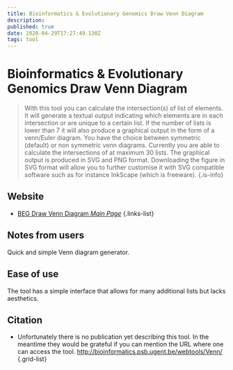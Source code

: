 ```yaml
---
title: Bioinformatics & Evolutionary Genomics Draw Venn Diagram
description: 
published: true
date: 2020-04-29T17:27:49.130Z
tags: tool
---
```


# Bioinformatics & Evolutionary Genomics Draw Venn Diagram

> With this tool you can calculate the intersection(s) of list of elements. It will generate a textual output indicating which elements are in each intersection or are unique to a certain list. If the number of lists is lower than 7 it will also produce a graphical output in the form of a venn/Euler diagram. You have the choice between symmetric (default) or non symmetric venn diagrams. Currently you are able to calculate the intersections of at maximum 30 lists.
The graphical output is produced in SVG and PNG format.
Downloading the figure in SVG format will allow you to further customise it with SVG compatible software such as for instance InkScape (which is freeware).
{.is-info}

## Website

- [BEG Draw Venn Diagram *Main Page*](http://bioinformatics.psb.ugent.be/webtools/Venn/)
{.links-list}

## Notes from users 
Quick and simple Venn diagram generator.

## Ease of use
The tool has a simple interface that allows for many additional lists but lacks aesthetics. 

## Citation

- Unfortunately there is no publication yet describing this tool. In the meantime they would be grateful if you can mention the URL where one can access the tool. http://bioinformatics.psb.ugent.be/webtools/Venn/
{.grid-list}